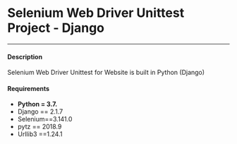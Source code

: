 # Selenium Web Driver Unittest Project - Django
---
#### Description
Selenium Web Driver Unittest  for  Website is built in Python (Django)
#### Requirements
* **Python = 3.7.**
* Django == 2.1.7
* Selenium==3.141.0
* pytz == 2018.9
* Urllib3 ==1.24.1


